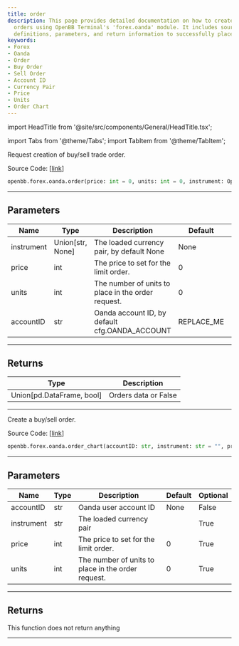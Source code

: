 ```yaml
---
title: order
description: This page provides detailed documentation on how to create buy/sell trade
  orders using OpenBB Terminal's 'forex.oanda' module. It includes source code, function
  definitions, parameters, and return information to successfully place orders.
keywords:
- Forex
- Oanda
- Order
- Buy Order
- Sell Order
- Account ID
- Currency Pair
- Price
- Units
- Order Chart
---
```


import HeadTitle from '@site/src/components/General/HeadTitle.tsx';

<HeadTitle title="forex.oanda.order - Reference | OpenBB SDK Docs" />

import Tabs from '@theme/Tabs';
import TabItem from '@theme/TabItem';

<Tabs>
<TabItem value="model" label="Model" default>

Request creation of buy/sell trade order.

Source Code: [[link](https://github.com/OpenBB-finance/OpenBB/tree/main/openbb_terminal/forex/oanda/oanda_model.py#L270)]

```python
openbb.forex.oanda.order(price: int = 0, units: int = 0, instrument: Optional[str] = None, accountID: str = "REPLACE_ME")
```

---

## Parameters

| Name | Type | Description | Default | Optional |
| ---- | ---- | ----------- | ------- | -------- |
| instrument | Union[str, None] | The loaded currency pair, by default None | None | True |
| price | int | The price to set for the limit order. | 0 | True |
| units | int | The number of units to place in the order request. | 0 | True |
| accountID | str | Oanda account ID, by default cfg.OANDA_ACCOUNT | REPLACE_ME | True |


---

## Returns

| Type | Description |
| ---- | ----------- |
| Union[pd.DataFrame, bool] | Orders data or False |
---

</TabItem>
<TabItem value="view" label="Chart">

Create a buy/sell order.

Source Code: [[link](https://github.com/OpenBB-finance/OpenBB/tree/main/openbb_terminal/forex/oanda/oanda_view.py#L174)]

```python
openbb.forex.oanda.order_chart(accountID: str, instrument: str = "", price: int = 0, units: int = 0)
```

---

## Parameters

| Name | Type | Description | Default | Optional |
| ---- | ---- | ----------- | ------- | -------- |
| accountID | str | Oanda user account ID | None | False |
| instrument | str | The loaded currency pair |  | True |
| price | int | The price to set for the limit order. | 0 | True |
| units | int | The number of units to place in the order request. | 0 | True |


---

## Returns

This function does not return anything

---

</TabItem>
</Tabs>
